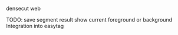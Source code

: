 densecut web

TODO:
save segment result
show current foreground or background 
Integration into easytag